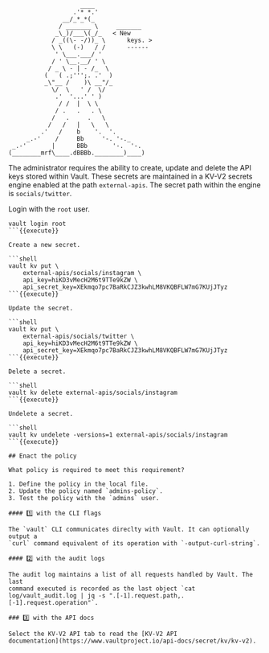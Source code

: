 ```
                    ____
                  .'* *.'
               __/_*_*(_
              / _______ \     _______
             _\_)/___\(_/_   < New
            / _((\- -/))_ \      keys. >
            \ \   (-)   / /      ------
             ' \___.___/ '
            / ' \__.__/ ' \
           / _ \ - | - /_  \
          (   ( .;''';. .'  )
          _\"__ /    )\ __"/_
            \/  \   ' /  \/
             .'  '...' ' )
              / /  |  \ \
             / .   .   . \
            /   .     .   \
           /   /   |   \   \
         .'   /    b    '.  '.
     _.-'    /     Bb     '-. '-._
 _.-'       |      BBb       '-.  '-.
(________mrf\____.dBBBb.________)____)
```

The administrator requires the ability to create, update and delete the API keys
stored within Vault. These secrets are maintained in a KV-V2 secrets engine
enabled at the path `external-apis`. The secret path within the engine is
`socials/twitter`.

Login with the `root` user.

```shell
vault login root
```{{execute}}

Create a new secret.

```shell
vault kv put \
    external-apis/socials/instagram \
    api_key=hiKD3vMecH2M6t9TTe9kZW \
    api_secret_key=XEkmqo7pc7BaRkCJZ3kwhLM8VKQBFLW7mG7KUjJTyz
```{{execute}}

Update the secret.

```shell
vault kv put \
    external-apis/socials/twitter \
    api_key=hiKD3vMecH2M6t9TTe9kZW \
    api_secret_key=XEkmqo7pc7BaRkCJZ3kwhLM8VKQBFLW7mG7KUjJTyz
```{{execute}}

Delete a secret.

```shell
vault kv delete external-apis/socials/instagram
```{{execute}}

Undelete a secret.

```shell
vault kv undelete -versions=1 external-apis/socials/instagram
```{{execute}}

## Enact the policy

What policy is required to meet this requirement?

1. Define the policy in the local file.
2. Update the policy named `admins-policy`.
3. Test the policy with the `admins` user.

#### 1️⃣ with the CLI flags

The `vault` CLI communicates direclty with Vault. It can optionally output a
`curl` command equivalent of its operation with `-output-curl-string`.

#### 2️⃣ with the audit logs

The audit log maintains a list of all requests handled by Vault. The last
command executed is recorded as the last object `cat log/vault_audit.log | jq -s ".[-1].request.path,.[-1].request.operation"`.

### 3️⃣ with the API docs

Select the KV-V2 API tab to read the [KV-V2 API
documentation](https://www.vaultproject.io/api-docs/secret/kv/kv-v2).


